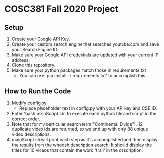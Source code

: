 # COSC381 Fall 2020 Project

## Setup
1. Create your Google API Key.
2. Create your custom search engine that searches youtube.com and save your Search Engine ID.
3. Make sure your Google API credentials are updated with your current IP address.
4. Clone this repository.
5. Make sure your python packages match those in requirements.txt
    - You can use 'pip install -r requirements.txt' to accomplish this

## How to Run the Code
1. Modify config.py
    - Replace placeholder text in config.py with your API key and CSE ID.
3. Enter 'bash mainScript.sh' to execute each python file and script in the correct order.
4. Note that for my particular search term("Continental Divide"), 12 duplicate video ids are returned, so we end up with only 88 unique video descriptions.
5. mainScript.sh will print each step as it's accomplished and then display the results from the whoosh description search. It should display the titles for 10 videos that contain the word 'trail' in the description.
